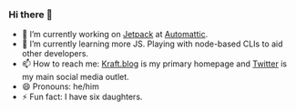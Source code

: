 ### Hi there 👋

- 🔭 I’m currently working on [Jetpack](https://github.com/automattic/jetpack/) at [Automattic](https://automattic.com).
- 🌱 I’m currently learning more JS. Playing with node-based CLIs to aid other developers.
- 📫 How to reach me: [Kraft.blog](https://kraft.blog) is my primary homepage and [Twitter](https://twitter.com/kraft/) is my main social media outlet.
- 😄 Pronouns: he/him
- ⚡ Fun fact: I have six daughters.
